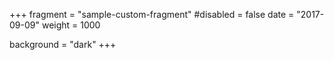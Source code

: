 +++
fragment = "sample-custom-fragment"
#disabled = false
date = "2017-09-09"
weight = 1000

background = "dark"
+++
